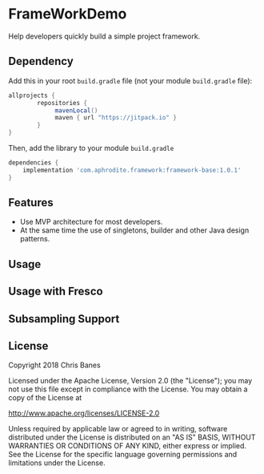 # FrameWorkDemo
Help developers quickly build a simple project framework.

## Dependency

Add this in your root `build.gradle` file (not your module `build.gradle` file):

```gradle
allprojects {  
        repositories {  
             mavenLocal()  
             maven { url "https://jitpack.io" }
        }
}
```

Then, add the library to your module `build.gradle`

```gradle
dependencies {  
    implementation 'com.aphrodite.framework:framework-base:1.0.1'
}
```

## Features
- Use MVP architecture for most developers.
- At the same time the use of singletons, builder and other Java design patterns.

## Usage

## Usage with Fresco

## Subsampling Support

## License
Copyright 2018 Chris Banes

Licensed under the Apache License, Version 2.0 (the "License");
you may not use this file except in compliance with the License.
You may obtain a copy of the License at

   http://www.apache.org/licenses/LICENSE-2.0

Unless required by applicable law or agreed to in writing, software
distributed under the License is distributed on an "AS IS" BASIS,
WITHOUT WARRANTIES OR CONDITIONS OF ANY KIND, either express or implied.
See the License for the specific language governing permissions and
limitations under the License.
